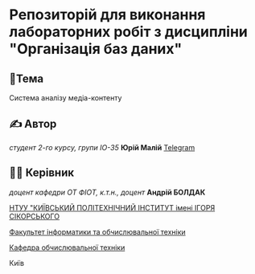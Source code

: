 # Репозиторій для виконання лабораторних робіт з дисципліни "Організація баз даних"

##  📌Тема

Система аналізу медіа-контенту

## ✍️ Автор

*студент 2-го курсу, групи ІО-35* **Юрій Малій** [Telegram](https://t.me/wolfzex)

## 👨‍💼 Керівник

*доцент кафедри ОТ ФІОТ, к.т.н., доцент* **Андрій БОЛДАК** 

[НТУУ "КИЇВСЬКИЙ ПОЛІТЕХНІЧНИЙ ІНСТИТУТ імені ІГОРЯ СІКОРСЬКОГО](https://kpi.ua/)

[Факультет інформатики та обчислювальної техніки](https://fiot.kpi.ua/)

[Кафедра обчислювальної техніки](https://comsys.kpi.ua/)

Київ
